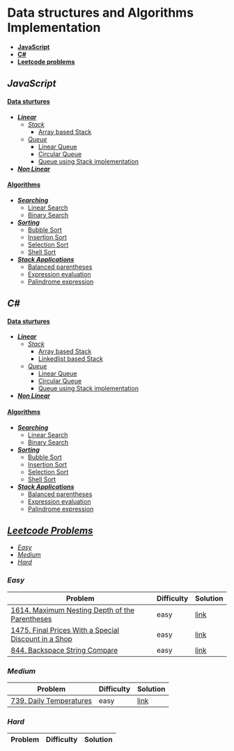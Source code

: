 # **Data structures and Algorithms Implementation**

* [**JavaScript**](#javascript)
* [**C#**](#c)
* [**Leetcode problems**](#leetcode-problems)

## ***JavaScript***
#### [**Data sturtures**](JavaScript/Data%20Structures)
* [***Linear***](JavaScript/Data%20Structures/Linear)
  * [*Stack*](JavaScript/Data%20Structures/Linear/Stack)
    * [Array based Stack](JavaScript/Data%20Structures/Linear/Stack/Array%20based%20Stack.js)
  * [*Queue*](JavaScript/Data%20Structures/Linear/Queue)
    * [Linear Queue](JavaScript/Data%20Structures/Linear/Queue/Linear%20Queue.js)
    * [Circular Queue](JavaScript/Data%20Structures/Linear/Queue/Circular%20Queue.js)
    * [Queue using Stack implementation](JavaScript/Data%20Structures/Linear/Queue/Queue%20using%20Stack.js)
* [***Non Linear***](JavaScript/Data%20Structures/Non%20linear)

#### [**Algorithms**](JavaScript/Algorithms)
* [***Searching***](JavaScript/Algorithms/Searching)
  * [Linear Search](JavaScript/Algorithms/Searching/Linear%20Search.js)
  * [Binary Search](JavaScript/Algorithms/Searching/Binary%20Seach.js)
* [***Sorting***](JavaScript/Algorithms/Sorting)
  * [Bubble Sort](JavaScript/Algorithms/Sorting/BubbleSort.js)
  * [Insertion Sort](JavaScript/Algorithms/Sorting/InsertionSort.js)
  * [Selection Sort](JavaScript/Algorithms/Sorting/SelectionSort.js)
  * [Shell Sort](JavaScript/Algorithms/Sorting/ShellSort.js)
* [***Stack Applications***](JavaScript/Algorithms/Stack%20Applications)
  * [Balanced parentheses](JavaScript/Algorithms/Stack%20Applications/balanced%20parentheses.js)
  * [Expression evaluation](JavaScript/Algorithms/Stack%20Applications/expression%20evaluation.js)
  * [Palindrome expression](JavaScript/Algorithms/Stack%20Applications/palindrome%20expression.js)

## ***C#***
#### [**Data sturtures**](JavaScript/Data%20Structures)
* [***Linear***](C%23/Data%20Structures/Linear)
  * [*Stack*](C%23/Data%20Structures/Linear/Stack)
    * [Array based Stack](C%23/Data%20Structures/Linear/Stack/Array%20based%20Stack.cs)
    * [Linkedlist based Stack](C%23/Data%20Structures/Linear/Stack/Linkedlist%20based%20Stack.cs)
  * [*Queue*](C%23/Data%20Structures/Linear/Queue)
    * [Linear Queue](C%23/Data%20Structures/Linear/Queue/Linear%20Queue.cs)
    * [Circular Queue](C%23/Data%20Structures/Linear/Queue/Circular%20Queue.cs)
    * [Queue using Stack implementation](C%23/Data%20Structures/Linear/Queue/Queue%20using%20Stack.cs)
* [***Non Linear***](C%23/Data%20Structures/Non%20linear)

#### [**Algorithms**](C%23/Algorithms)
* [***Searching***](C%23/Algorithms/Searching)
  * [Linear Search](C%23/Algorithms/Searching/Linear%20Search.cs)
  * [Binary Search](C%23/Algorithms/Searching/Binary%20Search.cs)
* [***Sorting***](C%23/Algorithms/Sorting)
  * [Bubble Sort](C%23/Algorithms/Sorting/Bubble%20Sort.cs)
  * [Insertion Sort](C%23/Algorithms/Sorting/Insertion%20Sort.cs)
  * [Selection Sort](C%23/Algorithms/Sorting/Selection%20Sort.cs)
  * [Shell Sort](C%23/Algorithms/Sorting/Shell%20Sort.cs)
* [***Stack Applications***](C%23/Algorithms/Stack%20Applications)
  * [Balanced parentheses](C%23/Algorithms/Stack%20Applications/balanced%20parentheses.cs)
  * [Expression evaluation](C%23/Algorithms/Stack%20Applications/expression%20evaluation.cs)
  * [Palindrome expression](C%23/Algorithms/Stack%20Applications/palindrome%20expression.cs)

## [***Leetcode Problems***](Leetcode%20problems)
* [*Easy*](#easy)
* [*Medium*](#medium)
* [*Hard*](#hard)

### ***Easy***

| Problem | Difficulty | Solution |
|---------|------------|-----------|
| [1614. Maximum Nesting Depth of the Parentheses](https://leetcode.com/problems/maximum-nesting-depth-of-the-parentheses) | easy | [link](Leetcode%20problems/1614.%20Maximum%20Nesting%20Depth%20of%20the%20Parentheses.js)|
| [1475. Final Prices With a Special Discount in a Shop](https://leetcode.com/problems/final-prices-with-a-special-discount-in-a-shop/) | easy | [link](Leetcode%20problems/1475.%20Final%20Prices%20With%20a%20Special%20Discount%20in%20a%20Shop.js)
| [844. Backspace String Compare](https://leetcode.com/problems/backspace-string-compare/description/) | easy | [link](Leetcode%20problems/844.%20Backspace%20String%20Compare.js)


### ***Medium***

| Problem | Difficulty | Solution |
|---------|------------|-----------|
| [739. Daily Temperatures](https://leetcode.com/problems/daily-temperatures/) | easy | [link](Leetcode%20problems/739.%20Daily%20Temperatures.js)


### ***Hard***

| Problem | Difficulty | Solution |
|---------|------------|-----------|